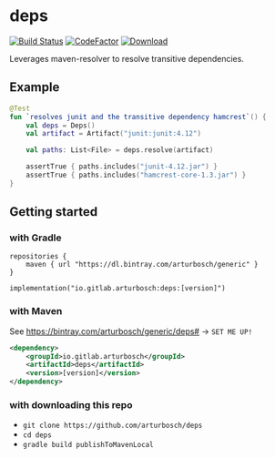 # deps

[![Build Status](https://travis-ci.org/arturbosch/deps.svg?branch=master)](https://travis-ci.org/arturbosch/deps)
[![CodeFactor](https://www.codefactor.io/repository/github/arturbosch/deps/badge)](https://www.codefactor.io/repository/github/arturbosch/deps)
[ ![Download](https://api.bintray.com/packages/arturbosch/generic/deps/images/download.svg) ](https://bintray.com/arturbosch/generic/deps/_latestVersion)
 
Leverages maven-resolver to resolve transitive dependencies. 

## Example

```kotlin
@Test
fun `resolves junit and the transitive dependency hamcrest`() {
    val deps = Deps()
    val artifact = Artifact("junit:junit:4.12")

    val paths: List<File> = deps.resolve(artifact)

    assertTrue { paths.includes("junit-4.12.jar") }
    assertTrue { paths.includes("hamcrest-core-1.3.jar") }
}
```

## Getting started

### with Gradle

```
repositories {
    maven { url "https://dl.bintray.com/arturbosch/generic" }
}

implementation("io.gitlab.arturbosch:deps:[version]")
```

### with Maven

See https://bintray.com/arturbosch/generic/deps# -> `SET ME UP!`

```xml
<dependency>
    <groupId>io.gitlab.arturbosch</groupId>
    <artifactId>deps</artifactId>
    <version>[version]</version>
</dependency>
```

### with downloading this repo

- `git clone https://github.com/arturbosch/deps`
- `cd deps`
- `gradle build publishToMavenLocal`
